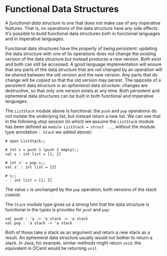 # Functional Data Structures

A *functional data structure* is one that does not make use of any imperative
features.  That is, no operations of the data structure have any side effects.
It's possible to build functional data structures both in functional languages
and in imperative languages.

Functional data structures have the property of being *persistent*:  updating
the data structure with one of its operations does not change the existing
version of the data structure but instead produces a new version.  Both exist
and both can still be accessed.  A good language implementation will ensure
that any parts of the data structure that are not changed by an operation will
be *shared* between the old version and the new version.  Any parts that do
change will be *copied* so that the old version may persist.  The opposite
of a persistent data structure is an *ephemeral* data structure:  changes
are destructive, so that only one version exists at any time.  Both persistent
and ephemeral data structures can be built in both functional and imperative languages.

The `ListStack` module above is functional:  the `push` and `pop` operations
do not mutate the underlying list, but instead return a new list.  We can
see that in the following utop session (in which we assume the `ListStack` module
has been defined as `module ListStack = struct ...`, without the module type annotation
`: Stack` we added above):
```
# open ListStack;;

# let s = push 1 (push 2 empty);;
val s : int list = [1; 2] 

# let s' = pop s;;
val s' : int list = [2]  

# s;;
- : int list = [1; 2] 
```
The value `s` is unchanged by the `pop` operation; both versions of the stack coexist.

The `Stack` module type gives us a strong hint that the data structure is functional
in the types is provides for `push` and `pop`:
```
val push : 'a -> 'a stack -> 'a stack
val pop : 'a stack -> 'a stack
```
Both of those take a stack as an argument and return a new stack as a result.
An ephemeral data structure usually would not bother to return a stack. 
In Java, for example, similar methods might return `void`; the equivalent
in OCaml would be returning `unit`.